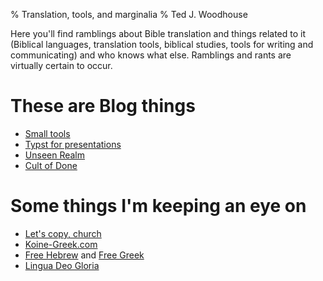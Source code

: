 % Translation, tools, and marginalia 
% Ted J. Woodhouse

Here you'll find ramblings about Bible translation and things related to it (Biblical languages, translation tools, biblical studies, tools for writing and communicating) and who knows what else. Ramblings and rants are virtually certain to occur.

# These are Blog things

* [Small tools](blog/post.html)
* [Typst for presentations](blog/slides.html)
* [Unseen Realm](blog/unseen.html)
* [Cult of Done](blog/cult-of-done.html)

# Some things I'm keeping an eye on

* [Let's copy, church](https://copy.church/)
* [Koine-Greek.com](https://koine-greek.com/)
* [Free Hebrew](https://freehebrew.online/) and [Free Greek](https://freegreek.online/)
* [Lingua Deo Gloria](https://www.linguadeogloria.com/)
